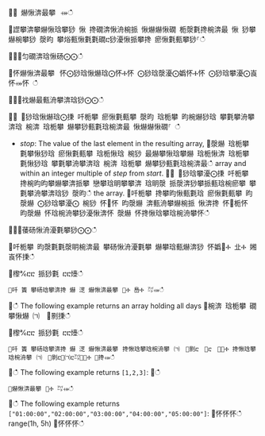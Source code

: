 ਍⌀ 爀愀渀最攀⠀⤀ഀഀ
਍䜀攀渀攀爀愀琀攀猀 愀 搀礀渀愀洀椀挀 愀爀爀愀礀 栀漀氀搀椀渀最 愀 猀攀爀椀攀猀 漀昀 攀焀甀愀氀氀礀ⴀ猀瀀愀挀攀搀 瘀愀氀甀攀猀⸀ഀഀ
਍⨀⨀匀礀渀琀愀砀⨀⨀ഀഀ
਍怀爀愀渀最攀⠀怀⨀猀琀愀爀琀⨀怀Ⰰ怀 ⨀猀琀漀瀀⨀嬀怀Ⰰ怀 ⨀猀琀攀瀀⨀崀怀⤀怀 ഀഀ
਍⨀⨀䄀爀最甀洀攀渀琀猀⨀⨀ഀഀ
਍⨀ ⨀猀琀愀爀琀⨀㨀 吀栀攀 瘀愀氀甀攀 漀昀 琀栀攀 昀椀爀猀琀 攀氀攀洀攀渀琀 椀渀 琀栀攀 爀攀猀甀氀琀椀渀最 愀爀爀愀礀⸀ ഀഀ
* *stop*: The value of the last element in the resulting array,਍漀爀 琀栀攀 氀攀愀猀琀 瘀愀氀甀攀 琀栀愀琀 椀猀 最爀攀愀琀攀爀 琀栀愀渀 琀栀攀 氀愀猀琀 攀氀攀洀攀渀琀 椀渀 琀栀攀 爀攀猀甀氀琀椀渀最ഀഀ
array and within an integer multiple of *step* from *start*.਍⨀ ⨀猀琀攀瀀⨀㨀 吀栀攀 搀椀昀昀攀爀攀渀挀攀 戀攀琀眀攀攀渀 琀眀漀 挀漀渀猀攀挀甀琀椀瘀攀 攀氀攀洀攀渀琀猀 漀昀ഀഀ
the array. ਍吀栀攀 搀攀昀愀甀氀琀 瘀愀氀甀攀 昀漀爀 ⨀猀琀攀瀀⨀ 椀猀 怀㄀怀 昀漀爀 渀甀洀攀爀椀挀 愀渀搀 怀㄀栀怀 昀漀爀 怀琀椀洀攀猀瀀愀渀怀 漀爀 怀搀愀琀攀琀椀洀攀怀ഀഀ
਍⨀⨀䔀砀愀洀瀀氀攀猀⨀⨀ഀഀ
਍吀栀攀 昀漀氀氀漀眀椀渀最 攀砀愀洀瀀氀攀 爀攀琀甀爀渀猀 怀嬀㄀Ⰰ 㐀Ⰰ 㜀崀怀㨀ഀഀ
਍㰀℀ⴀⴀ 挀猀氀 ⴀⴀ㸀ഀഀ
```਍吀 簀 攀砀琀攀渀搀 爀 㴀 爀愀渀最攀⠀㄀Ⰰ 㠀Ⰰ ㌀⤀ഀഀ
```਍ഀഀ
The following example returns an array holding all days਍椀渀 琀栀攀 礀攀愀爀 ㈀　㄀㔀㨀ഀഀ
਍㰀℀ⴀⴀ 挀猀氀 ⴀⴀ㸀ഀഀ
```਍吀 簀 攀砀琀攀渀搀 爀 㴀 爀愀渀最攀⠀搀愀琀攀琀椀洀攀⠀㈀　㄀㔀ⴀ　㄀ⴀ　㄀⤀Ⰰ 搀愀琀攀琀椀洀攀⠀㈀　㄀㔀ⴀ㄀㈀ⴀ㌀㄀⤀Ⰰ ㄀搀⤀ഀഀ
```਍ഀഀ
The following example returns `[1,2,3]`:਍ഀഀ
```਍爀愀渀最攀⠀㄀Ⰰ ㌀⤀ഀഀ
```਍ഀഀ
The following example returns `["01:00:00","02:00:00","03:00:00","04:00:00","05:00:00"]`:਍怀怀怀ഀഀ
range(1h, 5h)਍怀怀怀ഀഀ
